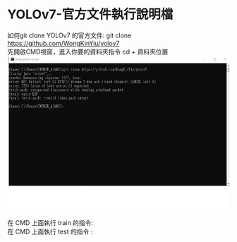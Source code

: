 # YOLOv7-官方文件執行說明檔
如何git clone YOLOv7 的官方文件: git clone https://github.com/WongKinYiu/yolov7  
先開啟CMD視窗，進入你要的資料夾指令 cd + 資料夾位置  
![克隆過程](https://github.com/wangbosen123/YOLOv7-/blob/main/test.png)  


在 CMD 上面執行 train 的指令:   
在 CMD 上面執行 test 的指令 :  



